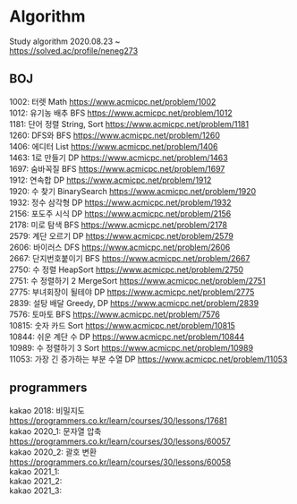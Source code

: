 # Algorithm
Study algorithm 2020.08.23 ~  
https://solved.ac/profile/neneg273  

## BOJ
1002: 터렛 Math https://www.acmicpc.net/problem/1002  
1012: 유기농 배추 BFS https://www.acmicpc.net/problem/1012  
1181: 단어 정렬 String, Sort https://www.acmicpc.net/problem/1181  
1260: DFS와 BFS https://www.acmicpc.net/problem/1260  
1406: 에디터 List https://www.acmicpc.net/problem/1406  
1463: 1로 만들기 DP https://www.acmicpc.net/problem/1463  
1697: 숨바꼭질 BFS https://www.acmicpc.net/problem/1697  
1912: 연속합 DP https://www.acmicpc.net/problem/1912  
1920: 수 찾기 BinarySearch https://www.acmicpc.net/problem/1920  
1932: 정수 삼각형 DP https://www.acmicpc.net/problem/1932  
2156: 포도주 시식 DP https://www.acmicpc.net/problem/2156  
2178: 미로 탐색 BFS https://www.acmicpc.net/problem/2178  
2579: 계단 오르기 DP https://www.acmicpc.net/problem/2579  
2606: 바이러스 DFS https://www.acmicpc.net/problem/2606  
2667: 단지번호붙이기 BFS https://www.acmicpc.net/problem/2667  
2750: 수 정렬 HeapSort https://www.acmicpc.net/problem/2750  
2751: 수 정렬하기 2 MergeSort https://www.acmicpc.net/problem/2751  
2775: 부녀회장이 될테야 DP https://www.acmicpc.net/problem/2775  
2839: 설탕 배달 Greedy, DP https://www.acmicpc.net/problem/2839  
7576: 토마토 BFS https://www.acmicpc.net/problem/7576  
10815: 숫자 카드 Sort https://www.acmicpc.net/problem/10815  
10844: 쉬운 계단 수 DP https://www.acmicpc.net/problem/10844  
10989: 수 정렬하기 3 Sort https://www.acmicpc.net/problem/10989  
11053: 가장 긴 증가하는 부분 수열 DP https://www.acmicpc.net/problem/11053  
  
  
## programmers
kakao 2018: 비밀지도 https://programmers.co.kr/learn/courses/30/lessons/17681  
kakao 2020_1: 문자열 압축 https://programmers.co.kr/learn/courses/30/lessons/60057  
kakao 2020_2: 괄호 변환 https://programmers.co.kr/learn/courses/30/lessons/60058  
kakao 2021_1:  
kakao 2021_2:  
kakao 2021_3:  
